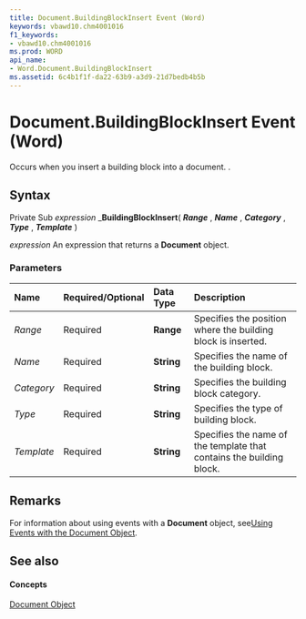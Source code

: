 ```yaml
---
title: Document.BuildingBlockInsert Event (Word)
keywords: vbawd10.chm4001016
f1_keywords:
- vbawd10.chm4001016
ms.prod: WORD
api_name:
- Word.Document.BuildingBlockInsert
ms.assetid: 6c4b1f1f-da22-63b9-a3d9-21d7bedb4b5b
---
```



# Document.BuildingBlockInsert Event (Word)

Occurs when you insert a building block into a document. .


## Syntax

Private Sub  _expression_ _**BuildingBlockInsert**( **_Range_** , **_Name_** , **_Category_** , **_Type_** , **_Template_** )

 _expression_ An expression that returns a **Document** object.


### Parameters



|**Name**|**Required/Optional**|**Data Type**|**Description**|
|:-----|:-----|:-----|:-----|
| _Range_|Required| **Range**|Specifies the position where the building block is inserted.|
| _Name_|Required| **String**|Specifies the name of the building block.|
| _Category_|Required| **String**|Specifies the building block category.|
| _Type_|Required| **String**|Specifies the type of building block.|
| _Template_|Required| **String**|Specifies the name of the template that contains the building block.|

## Remarks

For information about using events with a  **Document** object, see[Using Events with the Document Object](http://msdn.microsoft.com/library/2b043342-436a-5421-e8af-3c2c49684960%28Office.15%29.aspx).


## See also


#### Concepts


[Document Object](document-object-word.md)

